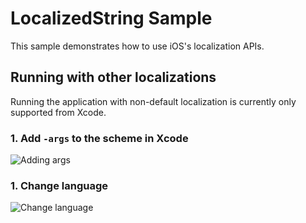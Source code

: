 LocalizedString Sample
======================

This sample demonstrates how to use iOS's localization APIs.

## Running with other localizations

Running the application with non-default localization is currently only supported from Xcode.

### 1. Add `-args` to the scheme in Xcode

![Adding args](/LocalizedString/images/1-args.png)

### 1. Change language

![Change language](/LocalizedString/images/2-lang.png)
